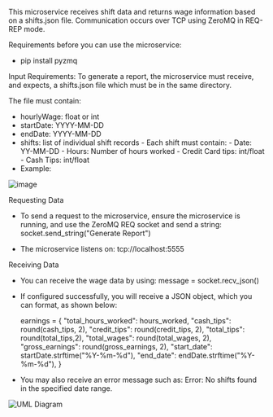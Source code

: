 This microservice receives shift data and returns wage information based on a shifts.json file. Communication occurs over TCP using ZeroMQ in REQ-REP mode.

Requirements before you can use the microservice:
- pip install pyzmq

Input Requirements:
To generate a report, the microservice must receive, and expects, a shifts.json file which must be in the same directory. 

The file must contain:
- hourlyWage: float or int
- startDate: YYYY-MM-DD
- endDate: YYYY-MM-DD
- shifts: list of individual shift records
      - Each shift must contain:
      - Date: YY-MM-DD
      - Hours: Number of hours worked
      - Credit Card tips: int/float
      - Cash Tips: int/float 
- Example:

![image](https://github.com/user-attachments/assets/b38ece32-9dcf-48b8-b50a-27f04589e171)

Requesting Data
- To send a request to the microservice, ensure the microservice is running, and use the ZeroMQ REQ socket and send a string:
      socket.send_string("Generate Report")

- The microservice listens on: tcp://localhost:5555

Receiving Data
- You can receive the wage data by using: 
      message = socket.recv_json()

- If configured successfully, you will receive a JSON object, which you can format, as shown below:

    earnings = {
        "total_hours_worked": hours_worked,
        "cash_tips": round(cash_tips, 2),
        "credit_tips": round(credit_tips, 2),
        "total_tips": round(total_tips,2),
        "total_wages": round(total_wages, 2),
        "gross_earnings": round(gross_earnings, 2),
        "start_date": startDate.strftime("%Y-%m-%d"),
        "end_date": endDate.strftime("%Y-%m-%d"),
    }          

- You may also receive an error message such as:
      Error: No shifts found in the specified date range.



![UML Diagram](https://github.com/user-attachments/assets/e2a57502-d60d-4314-9749-6c624719bbdc)


